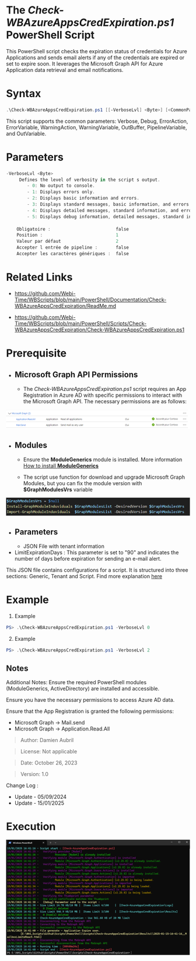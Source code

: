 ﻿# The *Check-WBAzureAppsCredExpiration.ps1* PowerShell Script

This PowerShell script checks the expiration status of credentials for Azure Applications and sends email alerts if any 
of the credentials are expired or set to expire soon. It leverages the Microsoft Graph API for Azure Application data 
retrieval and email notifications.

# Syntax
```powershell
.\Check-WBAzureAppsCredExpiration.ps1 [[-VerboseLvl] <Byte>] [<CommonParameters>]
```

This script supports the common parameters: Verbose, Debug, ErrorAction, ErrorVariable, WarningAction, 
WarningVariable, OutBuffer, PipelineVariable, and OutVariable.

# Parameters
```powershell
-VerboseLvl <Byte>
     Defines the level of verbosity in the script s output.
        - 0: No output to console.
        - 1: Displays errors only.
        - 2: Displays basic information and errors.
        - 3: Displays standard messages, basic information, and errors.
        - 4: Displays detailed messages, standard information, and errors.
        - 5: Displays debug information, detailed messages, standard information, and errors.
    
    Obligatoire :                         false
    Position :                            1
    Valeur par défaut                     2
    Accepter l entrée de pipeline :       false
    Accepter les caractères génériques :  false
```


# Related Links
- https://github.com/Webi-Time/WBScripts/blob/main/PowerShell/Documentation/Check-WBAzureAppsCredExpiration/ReadMe.md

- https://github.com/Webi-Time/WBScripts/blob/main/PowerShell/Scripts/Check-WBAzureAppsCredExpiration/Check-WBAzureAppsCredExpiration.ps1
# Prerequisite
- ## Microsoft Graph API Permissions
	- The *Check-WBAzureAppsCredExpiration.ps1* script requires an App Registration in Azure AD with specific permissions to interact with the Microsoft Graph API. The necessary permissions are as follows:

<p align='center'>
<img src='Check-WBAzureAppsCredExpiration-Right.png' alt='Check-WBAzureAppsCredExpiration permissions' width='auto' height='auto' />
</p>

- ## Modules
	- Ensure the **ModuleGenerics** module is installed. More information [How to install **ModuleGenerics**](/PowerShell/ReadMe-Modules-Installation.md)

	- The script use function for download and upgrade Microsoft Graph Modules, but you can fix the module version with **$GraphModulesVrs** variable
<p align='center'>
<img src='/Datas/Images/FixMsGraphModuleVersion.png' alt='FixMsGraphModuleVersion' width='auto' height='auto' />
</p>

- ## Parameters
	- JSON File with tenant information
- LimitExpirationDays : This parameter is set to "90" and indicates the number of days before expiration for sending an e-mail alert.

This JSON file contains configurations for a script. It is structured into three sections: Generic, Tenant and Script. Find more explanation [here](/PowerShell/ReadMe-JSON-File.md)

# Example

1. Example
```powershell
PS> .\Check-WBAzureAppsCredExpiration.ps1 -VerboseLvl 0
```

2. Example
```powershell
PS> .\Check-WBAzureAppsCredExpiration.ps1 -VerboseLvl 2
```

## Notes
Additional Notes:
Ensure the required PowerShell modules (ModuleGenerics, ActiveDirectory) are installed and accessible.
 
Ensure you have the necessary permissions to access Azure AD data.

Ensure that the App Registration is granted the following permissions:
- Microsoft Graph -> Mail.send
- Microsoft Graph -> Application.Read.All

>Author: Damien Aubril

>License: Not applicable

>Date: October 26, 2023


>Version: 1.0

Change Log :
- Update - 05/09/2024
- Update - 15/01/2025

# Execution
<img src='Check-WBAzureAppsCredExpiration-Execution.png' alt='Check-WBAzureAppsCredExpiration-Execution' width='auto' height='auto' />

